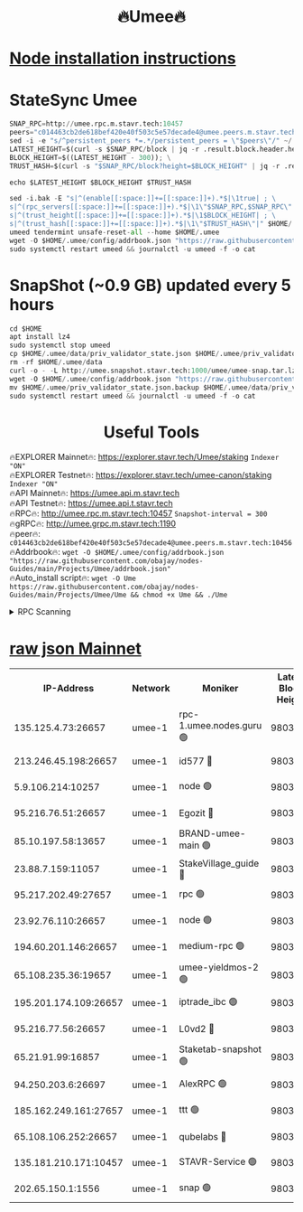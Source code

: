 <h1 align="center"> 🔥Umee🔥</h1>


[Node installation instructions](https://github.com/obajay/nodes-Guides/tree/main/Projects/Umee)
=
# StateSync Umee
```python
SNAP_RPC=http://umee.rpc.m.stavr.tech:10457
peers="c014463cb2de618bef420e40f503c5e57decade4@umee.peers.m.stavr.tech:10456"
sed -i -e "s/^persistent_peers *=.*/persistent_peers = \"$peers\"/" ~/.umee/config/config.toml
LATEST_HEIGHT=$(curl -s $SNAP_RPC/block | jq -r .result.block.header.height); \
BLOCK_HEIGHT=$((LATEST_HEIGHT - 300)); \
TRUST_HASH=$(curl -s "$SNAP_RPC/block?height=$BLOCK_HEIGHT" | jq -r .result.block_id.hash)

echo $LATEST_HEIGHT $BLOCK_HEIGHT $TRUST_HASH

sed -i.bak -E "s|^(enable[[:space:]]+=[[:space:]]+).*$|\1true| ; \
s|^(rpc_servers[[:space:]]+=[[:space:]]+).*$|\1\"$SNAP_RPC,$SNAP_RPC\"| ; \
s|^(trust_height[[:space:]]+=[[:space:]]+).*$|\1$BLOCK_HEIGHT| ; \
s|^(trust_hash[[:space:]]+=[[:space:]]+).*$|\1\"$TRUST_HASH\"|" $HOME/.umee/config/config.toml
umeed tendermint unsafe-reset-all --home $HOME/.umee
wget -O $HOME/.umee/config/addrbook.json "https://raw.githubusercontent.com/obajay/nodes-Guides/main/Projects/Umee/addrbook.json"
sudo systemctl restart umeed && journalctl -u umeed -f -o cat
```
# SnapShot (~0.9 GB) updated every 5 hours
```python
cd $HOME
apt install lz4
sudo systemctl stop umeed
cp $HOME/.umee/data/priv_validator_state.json $HOME/.umee/priv_validator_state.json.backup
rm -rf $HOME/.umee/data
curl -o - -L http://umee.snapshot.stavr.tech:1000/umee/umee-snap.tar.lz4 | lz4 -c -d - | tar -x -C $HOME/.umee --strip-components 2
wget -O $HOME/.umee/config/addrbook.json "https://raw.githubusercontent.com/obajay/nodes-Guides/main/Projects/Umee/addrbook.json"
mv $HOME/.umee/priv_validator_state.json.backup $HOME/.umee/data/priv_validator_state.json
sudo systemctl restart umeed && journalctl -u umeed -f -o cat
```
 <h1 align="center"> Useful Tools</h1>

🔥EXPLORER Mainnet🔥:      https://explorer.stavr.tech/Umee/staking             `Indexer "ON"` \
🔥EXPLORER Testnet🔥:        https://explorer.stavr.tech/umee-canon/staking      `Indexer "ON"` \
🔥API Mainnet🔥:                   https://umee.api.m.stavr.tech \
🔥API Testnet🔥:                     https://umee.api.t.stavr.tech \
🔥RPC🔥:                                   http://umee.rpc.m.stavr.tech:10457                     `Snapshot-interval = 300` \
🔥gRPC🔥:                              http://umee.grpc.m.stavr.tech:1190 \
🔥peer🔥:                     `c014463cb2de618bef420e40f503c5e57decade4@umee.peers.m.stavr.tech:10456` \
🔥Addrbook🔥:    ```wget -O $HOME/.umee/config/addrbook.json "https://raw.githubusercontent.com/obajay/nodes-Guides/main/Projects/Umee/addrbook.json"``` \
🔥Auto_install script🔥: ```wget -O Ume https://raw.githubusercontent.com/obajay/nodes-Guides/main/Projects/Umee/Ume && chmod +x Ume && ./Ume```

<details>
<summary>RPC Scanning</summary>

<h2 align="center"> We scan nodes in real time every 4 hours. And we provide the final result of RPC endpoints.
We cannot influence the operation of these nodes in any way. </h2>


```python
If Voting Power is higher than 0 --> then the Node is a validator of the network and may be subject to attack and be a potential threat to the chain.
```
```python
We marked such validators with a red symbol
```

</details>

[raw json Mainnet](https://rpc-check.umeem.stavr.tech/umeem/rpc-umeem-result.json)
=



<table><tr><th>IP-Address</th><th>Network</th><th>Moniker</th><th>Latest Block Height</th><th>Earliest Block Height</th><th>Catching Up</th><th>Tx Index</th><th>Voting Power</th><th>Scan Time</th></tr><tr><td>135.125.4.73:26657</td><td>umee-1</td><td>rpc-1.umee.nodes.guru 🟢</td><td>9803627</td><td>5167386</td><td>False</td><td>on</td><td>0</td><td>2023-12-23T04:13:55.374469240UTC</td></tr><tr><td>213.246.45.198:26657</td><td>umee-1</td><td>id577 🔴</td><td>9803611</td><td>7100001</td><td>False</td><td>on</td><td>35108332</td><td>2023-12-23T04:12:26.294827705UTC</td></tr><tr><td>5.9.106.214:10257</td><td>umee-1</td><td>node 🟢</td><td>9803621</td><td>7942001</td><td>False</td><td>on</td><td>0</td><td>2023-12-23T04:13:25.858882238UTC</td></tr><tr><td>95.216.76.51:26657</td><td>umee-1</td><td>Egozit 🔴</td><td>9803627</td><td>8262001</td><td>False</td><td>off</td><td>38016791</td><td>2023-12-23T04:13:54.946135568UTC</td></tr><tr><td>85.10.197.58:13657</td><td>umee-1</td><td>BRAND-umee-main 🟢</td><td>9803614</td><td>8427832</td><td>False</td><td>on</td><td>0</td><td>2023-12-23T04:12:43.552426193UTC</td></tr><tr><td>23.88.7.159:11057</td><td>umee-1</td><td>StakeVillage_guide 🔴</td><td>9803620</td><td>9137726</td><td>False</td><td>on</td><td>1406758</td><td>2023-12-23T04:13:18.183999265UTC</td></tr><tr><td>95.217.202.49:27657</td><td>umee-1</td><td>rpc 🟢</td><td>9803619</td><td>9440090</td><td>False</td><td>on</td><td>0</td><td>2023-12-23T04:13:11.447163684UTC</td></tr><tr><td>23.92.76.110:26657</td><td>umee-1</td><td>node 🟢</td><td>9803634</td><td>9468001</td><td>False</td><td>on</td><td>0</td><td>2023-12-23T04:14:38.388869918UTC</td></tr><tr><td>194.60.201.146:26657</td><td>umee-1</td><td>medium-rpc 🟢</td><td>9803613</td><td>9484365</td><td>False</td><td>on</td><td>0</td><td>2023-12-23T04:12:36.862869499UTC</td></tr><tr><td>65.108.235.36:19657</td><td>umee-1</td><td>umee-yieldmos-2 🟢</td><td>9803604</td><td>9575548</td><td>False</td><td>on</td><td>0</td><td>2023-12-23T04:11:44.896827186UTC</td></tr><tr><td>195.201.174.109:26657</td><td>umee-1</td><td>iptrade_ibc 🟢</td><td>9803616</td><td>9686001</td><td>False</td><td>on</td><td>0</td><td>2023-12-23T04:12:52.311718017UTC</td></tr><tr><td>95.216.77.56:26657</td><td>umee-1</td><td>L0vd2 🔴</td><td>9803630</td><td>9703630</td><td>False</td><td>off</td><td>37155285</td><td>2023-12-23T04:14:12.770576848UTC</td></tr><tr><td>65.21.91.99:16857</td><td>umee-1</td><td>Staketab-snapshot 🟢</td><td>9803616</td><td>9721001</td><td>False</td><td>off</td><td>0</td><td>2023-12-23T04:12:54.740556922UTC</td></tr><tr><td>94.250.203.6:26697</td><td>umee-1</td><td>AlexRPC 🟢</td><td>9803613</td><td>9722001</td><td>False</td><td>on</td><td>0</td><td>2023-12-23T04:12:37.153634194UTC</td></tr><tr><td>185.162.249.161:27657</td><td>umee-1</td><td>ttt 🟢</td><td>9803619</td><td>9733423</td><td>False</td><td>on</td><td>0</td><td>2023-12-23T04:13:11.696878121UTC</td></tr><tr><td>65.108.106.252:26657</td><td>umee-1</td><td>qubelabs 🔴</td><td>9803614</td><td>9761001</td><td>False</td><td>on</td><td>36497668</td><td>2023-12-23T04:12:43.864938953UTC</td></tr><tr><td>135.181.210.171:10457</td><td>umee-1</td><td>STAVR-Service 🟢</td><td>9803628</td><td>9801001</td><td>False</td><td>on</td><td>0</td><td>2023-12-23T04:14:02.072966211UTC</td></tr><tr><td>202.65.150.1:1556</td><td>umee-1</td><td>snap 🟢</td><td>9803621</td><td>9801013</td><td>False</td><td>on</td><td>0</td><td>2023-12-23T04:13:23.540695367UTC</td></tr></table>